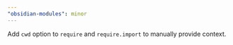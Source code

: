 ```yaml
---
"obsidian-modules": minor
---
```


Add `cwd` option to `require` and `require.import` to manually provide context.
